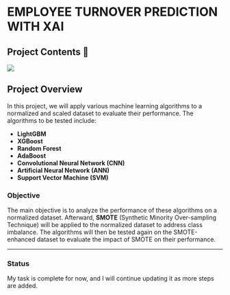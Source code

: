 # EMPLOYEE TURNOVER PREDICTION WITH XAI 

## Project Contents 🌟

![](https://github.com/aysenurkocaak/photo)
## Project Overview

In this project, we will apply various machine learning algorithms to a normalized and scaled dataset to evaluate their performance. The algorithms to be tested include:

- **LightGBM**
- **XGBoost**
- **Random Forest**
- **AdaBoost**
- **Convolutional Neural Network (CNN)**
- **Artificial Neural Network (ANN)**
- **Support Vector Machine (SVM)**

### Objective

The main objective is to analyze the performance of these algorithms on a normalized dataset. Afterward, **SMOTE** (Synthetic Minority Over-sampling Technique) will be applied to the normalized dataset to address class imbalance. The algorithms will then be tested again on the SMOTE-enhanced dataset to evaluate the impact of SMOTE on their performance.

---

### Status

My task is complete for now, and I will continue updating it as more steps are added.
